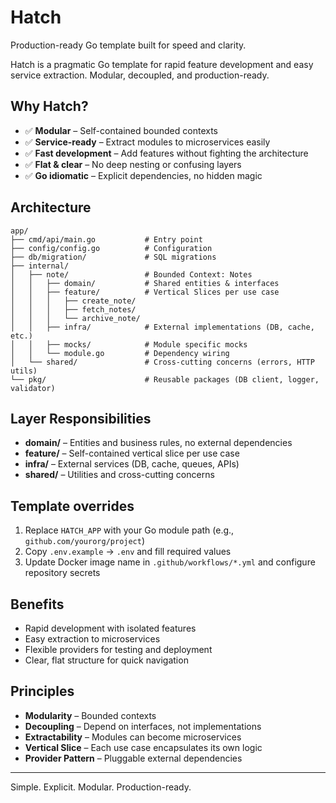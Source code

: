 # Hatch

Production-ready Go template built for speed and clarity.

Hatch is a pragmatic Go template for rapid feature development and easy service extraction. Modular, decoupled, and production-ready.

## Why Hatch?

* ✅ **Modular** – Self-contained bounded contexts
* ✅ **Service-ready** – Extract modules to microservices easily
* ✅ **Fast development** – Add features without fighting the architecture
* ✅ **Flat & clear** – No deep nesting or confusing layers
* ✅ **Go idiomatic** – Explicit dependencies, no hidden magic

## Architecture

```text
app/
├── cmd/api/main.go           # Entry point
├── config/config.go          # Configuration
├── db/migration/             # SQL migrations
├── internal/
│   ├── note/                 # Bounded Context: Notes
│   │   ├── domain/           # Shared entities & interfaces
│   │   ├── feature/          # Vertical Slices per use case
│   │   │   ├── create_note/
│   │   │   ├── fetch_notes/
│   │   │   └── archive_note/
│   │   ├── infra/            # External implementations (DB, cache, etc.)
│   │   ├── mocks/            # Module specific mocks
│   │   └── module.go         # Dependency wiring
│   └── shared/               # Cross-cutting concerns (errors, HTTP utils)
└── pkg/                      # Reusable packages (DB client, logger, validator)
```

## Layer Responsibilities

* **domain/** – Entities and business rules, no external dependencies
* **feature/** – Self-contained vertical slice per use case
* **infra/** – External services (DB, cache, queues, APIs)
* **shared/** – Utilities and cross-cutting concerns

## Template overrides

1. Replace `HATCH_APP` with your Go module path (e.g., `github.com/yourorg/project`)
2. Copy `.env.example` → `.env` and fill required values
3. Update Docker image name in `.github/workflows/*.yml` and configure repository secrets

## Benefits

* Rapid development with isolated features
* Easy extraction to microservices
* Flexible providers for testing and deployment
* Clear, flat structure for quick navigation

## Principles

* **Modularity** – Bounded contexts
* **Decoupling** – Depend on interfaces, not implementations
* **Extractability** – Modules can become microservices
* **Vertical Slice** – Each use case encapsulates its own logic
* **Provider Pattern** – Pluggable external dependencies

---

Simple. Explicit. Modular. Production-ready.